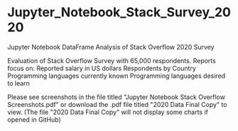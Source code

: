 # Jupyter_Notebook_Stack_Survey_2020
Jupyter Notebook DataFrame Analysis of Stack Overflow 2020 Survey

Evaluation of Stack Overflow Survey with 65,000 respondents. Reports focus on:
Reported salary in US dollars
Respondents by Country 
Programming languages currently known 
Programming languages desired to learn

Please see screenshots in the file titled "Jupyter Notebook Stack Overflow Screenshots.pdf" or download the .pdf file titled "2020 Data Final Copy" to view. (The file "2020 Data Final Copy" will not display some charts if opened in GitHub)

